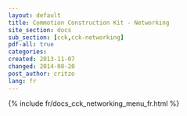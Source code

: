 ```yaml
---
layout: default
title: Commotion Construction Kit - Networking
site_section: docs
sub_section: [cck,cck-networking]
pdf-all: true
categories: 
created: 2013-11-07
changed: 2014-08-20
post_author: critzo
lang: fr
---
```

<div class="cck-section-page">
{% include fr/docs_cck_networking_menu_fr.html %}
</div>
 
